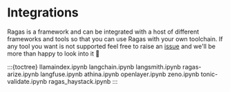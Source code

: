 # Integrations

Ragas is a framework and can be integrated with a host of different frameworks
and tools so that you can use Ragas with your own toolchain. If any tool you
want is not supported feel free to raise an [issue](https://github.com/explodinggradients/ragas/issues/new) and we'll be more than
happy to look into it 🙂

:::{toctree}
llamaindex.ipynb
langchain.ipynb
langsmith.ipynb
ragas-arize.ipynb
langfuse.ipynb
athina.ipynb
openlayer.ipynb
zeno.ipynb
tonic-validate.ipynb
ragas_haystack.ipynb
:::
